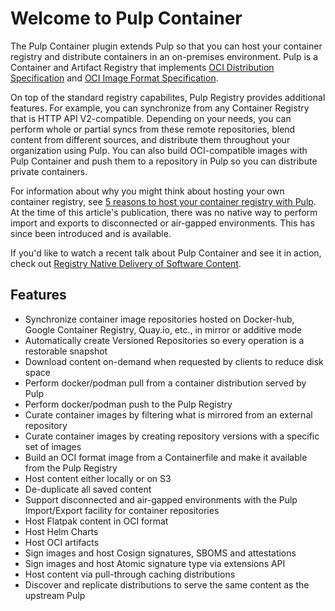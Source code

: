 # Welcome to Pulp Container

The Pulp Container plugin extends Pulp so that you can host your container registry and distribute containers in an on-premises environment.
Pulp is a Container and Artifact Registry that implements [OCI Distribution Specification](https://github.com/opencontainers/distribution-spec/)
and [OCI Image Format Specification](https://github.com/opencontainers/image-spec).

On top of the standard registry capabilites, Pulp Registry provides additional features. For example, you can synchronize from any Container Registry that is HTTP API V2-compatible.
Depending on your needs, you can perform whole or partial syncs from these remote repositories, blend content from different sources, and distribute them throughout your organization using Pulp.
You can also build OCI-compatible images with Pulp Container and push them to a repository in Pulp so you can distribute private containers.

For information about why you might think about hosting your own container registry, see [5 reasons to host your container registry with Pulp](https://opensource.com/article/21/5/container-management-pulp/). At the time of this article's publication, there was no native way to perform import and exports to disconnected or air-gapped environments. This has since been introduced and is available.

If you'd like to watch a recent talk about Pulp Container and see it in action, check out [Registry Native Delivery of Software Content](https://video.fosdem.org/2021/D.infra/registrynativedeliverysoftwarecontentpulp3.mp4).

## Features

- Synchronize container image repositories hosted on Docker-hub, Google Container Registry,
  Quay.io, etc., in mirror or additive mode
- Automatically create Versioned Repositories so every operation is a restorable snapshot
- Download content on-demand when requested by clients to reduce disk space
- Perform docker/podman pull from a container distribution served by Pulp
- Perform docker/podman push to the Pulp Registry
- Curate container images by filtering what is mirrored from an external repository
- Curate container images by creating repository versions with a specific set of images
- Build an OCI format image from a Containerfile and make it available from the Pulp Registry
- Host content either locally or on S3
- De-duplicate all saved content
- Support disconnected and air-gapped environments with the Pulp Import/Export facility for container repositories
- Host Flatpak content in OCI format
- Host Helm Charts
- Host OCI artifacts
- Sign images and host Cosign signatures, SBOMS and attestations
- Sign images and host Atomic signature type via extensions API
- Host content via pull-through caching distributions
- Discover and replicate distributions to serve the same content as the upstream Pulp
